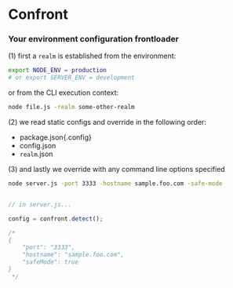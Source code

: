 # Confront

### Your environment configuration frontloader



(1) first a `realm` is established from the environment:

```bash
export NODE_ENV = production
# or export SERVER_ENV = development
```
or from the CLI execution context:

```bash
node file.js -realm some-other-realm
```


(2) we read static configs and override in the following order:

- package.json{.config}
- config.json
- `realm`.json


(3) and lastly we override with any command line options specified

```bash
node server.js -port 3333 -hostname sample.foo.com -safe-mode
```



```javascript

// in server.js...

config = confront.detect();

/*
{
	"port": "3333",
	"hostname": "sample.foo.com",
	"safeMode": true
}
 */

```



